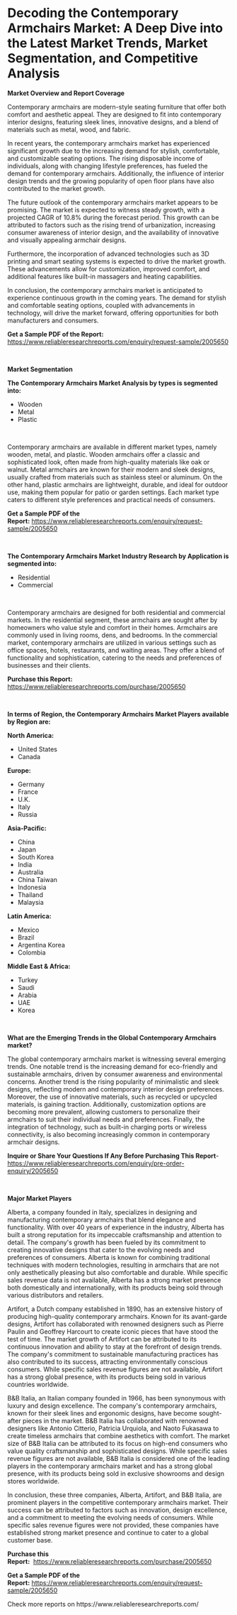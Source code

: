 <p><h1>Decoding the Contemporary Armchairs Market: A Deep Dive into the Latest Market Trends, Market Segmentation, and Competitive Analysis</h1></p><p><strong>Market Overview and Report Coverage</strong></p>
<p><p>Contemporary armchairs are modern-style seating furniture that offer both comfort and aesthetic appeal. They are designed to fit into contemporary interior designs, featuring sleek lines, innovative designs, and a blend of materials such as metal, wood, and fabric.</p><p>In recent years, the contemporary armchairs market has experienced significant growth due to the increasing demand for stylish, comfortable, and customizable seating options. The rising disposable income of individuals, along with changing lifestyle preferences, has fueled the demand for contemporary armchairs. Additionally, the influence of interior design trends and the growing popularity of open floor plans have also contributed to the market growth.</p><p>The future outlook of the contemporary armchairs market appears to be promising. The market is expected to witness steady growth, with a projected CAGR of 10.8% during the forecast period. This growth can be attributed to factors such as the rising trend of urbanization, increasing consumer awareness of interior design, and the availability of innovative and visually appealing armchair designs.</p><p>Furthermore, the incorporation of advanced technologies such as 3D printing and smart seating systems is expected to drive the market growth. These advancements allow for customization, improved comfort, and additional features like built-in massagers and heating capabilities.</p><p>In conclusion, the contemporary armchairs market is anticipated to experience continuous growth in the coming years. The demand for stylish and comfortable seating options, coupled with advancements in technology, will drive the market forward, offering opportunities for both manufacturers and consumers.</p></p>
<p><strong>Get a Sample PDF of the Report:</strong> <a href="https://www.reliableresearchreports.com/enquiry/request-sample/2005650">https://www.reliableresearchreports.com/enquiry/request-sample/2005650</a></p>
<p>&nbsp;</p>
<p><strong>Market Segmentation</strong></p>
<p><strong>The Contemporary Armchairs Market Analysis by types is segmented into:</strong></p>
<p><ul><li>Wooden</li><li>Metal</li><li>Plastic</li></ul></p>
<p>&nbsp;</p>
<p><p>Contemporary armchairs are available in different market types, namely wooden, metal, and plastic. Wooden armchairs offer a classic and sophisticated look, often made from high-quality materials like oak or walnut. Metal armchairs are known for their modern and sleek designs, usually crafted from materials such as stainless steel or aluminum. On the other hand, plastic armchairs are lightweight, durable, and ideal for outdoor use, making them popular for patio or garden settings. Each market type caters to different style preferences and practical needs of consumers.</p></p>
<p><strong>Get a Sample PDF of the Report:</strong>&nbsp;<a href="https://www.reliableresearchreports.com/enquiry/request-sample/2005650">https://www.reliableresearchreports.com/enquiry/request-sample/2005650</a></p>
<p>&nbsp;</p>
<p><strong>The Contemporary Armchairs Market Industry Research by Application is segmented into:</strong></p>
<p><ul><li>Residential</li><li>Commercial</li></ul></p>
<p>&nbsp;</p>
<p><p>Contemporary armchairs are designed for both residential and commercial markets. In the residential segment, these armchairs are sought after by homeowners who value style and comfort in their homes. Armchairs are commonly used in living rooms, dens, and bedrooms. In the commercial market, contemporary armchairs are utilized in various settings such as office spaces, hotels, restaurants, and waiting areas. They offer a blend of functionality and sophistication, catering to the needs and preferences of businesses and their clients.</p></p>
<p><strong>Purchase this Report:</strong>&nbsp; <a href="https://www.reliableresearchreports.com/purchase/2005650">https://www.reliableresearchreports.com/purchase/2005650</a></p>
<p>&nbsp;</p>
<p><strong>In terms of Region, the Contemporary Armchairs Market Players available by Region are:</strong></p>
<p>
    <p> <strong> North America: </strong>
        <ul>
            <li>United States</li>
            <li>Canada</li>
        </ul>
        </p> 
    <p> <strong> Europe: </strong>
        <ul>
            <li>Germany</li>
            <li>France</li>
            <li>U.K.</li>
            <li>Italy</li>
            <li>Russia</li>
        </ul>
        </p> 
    <p> <strong> Asia-Pacific: </strong>
        <ul>
            <li>China</li>
            <li>Japan</li>
            <li>South Korea</li>
            <li>India</li>
            <li>Australia</li>
            <li>China Taiwan</li>
            <li>Indonesia</li>
            <li>Thailand</li>
            <li>Malaysia</li>
        </ul>
        </p> 
    <p> <strong> Latin America: </strong>
        <ul>
            <li>Mexico</li>
            <li>Brazil</li>
            <li>Argentina Korea</li>
            <li>Colombia</li>
        </ul>
        </p> 
    <p> <strong> Middle East & Africa: </strong>
        <ul>
            <li>Turkey</li>
            <li>Saudi</li>
            <li>Arabia</li>
            <li>UAE</li>
            <li>Korea</li>
        </ul>
    </p>
    </p>
<p>&nbsp;</p>
<p><strong>What are the Emerging Trends in the Global Contemporary Armchairs market?</strong></p>
<p><p>The global contemporary armchairs market is witnessing several emerging trends. One notable trend is the increasing demand for eco-friendly and sustainable armchairs, driven by consumer awareness and environmental concerns. Another trend is the rising popularity of minimalistic and sleek designs, reflecting modern and contemporary interior design preferences. Moreover, the use of innovative materials, such as recycled or upcycled materials, is gaining traction. Additionally, customization options are becoming more prevalent, allowing customers to personalize their armchairs to suit their individual needs and preferences. Finally, the integration of technology, such as built-in charging ports or wireless connectivity, is also becoming increasingly common in contemporary armchair designs.</p></p>
<p><strong>Inquire or Share Your Questions If Any Before Purchasing This Report</strong>- <a href="https://www.reliableresearchreports.com/enquiry/pre-order-enquiry/2005650">https://www.reliableresearchreports.com/enquiry/pre-order-enquiry/2005650</a></p>
<p>&nbsp;</p>
<p><strong>Major Market Players</strong></p>
<p><p>Alberta, a company founded in Italy, specializes in designing and manufacturing contemporary armchairs that blend elegance and functionality. With over 40 years of experience in the industry, Alberta has built a strong reputation for its impeccable craftsmanship and attention to detail. The company's growth has been fueled by its commitment to creating innovative designs that cater to the evolving needs and preferences of consumers. Alberta is known for combining traditional techniques with modern technologies, resulting in armchairs that are not only aesthetically pleasing but also comfortable and durable. While specific sales revenue data is not available, Alberta has a strong market presence both domestically and internationally, with its products being sold through various distributors and retailers.</p><p>Artifort, a Dutch company established in 1890, has an extensive history of producing high-quality contemporary armchairs. Known for its avant-garde designs, Artifort has collaborated with renowned designers such as Pierre Paulin and Geoffrey Harcourt to create iconic pieces that have stood the test of time. The market growth of Artifort can be attributed to its continuous innovation and ability to stay at the forefront of design trends. The company's commitment to sustainable manufacturing practices has also contributed to its success, attracting environmentally conscious consumers. While specific sales revenue figures are not available, Artifort has a strong global presence, with its products being sold in various countries worldwide.</p><p>B&B Italia, an Italian company founded in 1966, has been synonymous with luxury and design excellence. The company's contemporary armchairs, known for their sleek lines and ergonomic designs, have become sought-after pieces in the market. B&B Italia has collaborated with renowned designers like Antonio Citterio, Patricia Urquiola, and Naoto Fukasawa to create timeless armchairs that combine aesthetics with comfort. The market size of B&B Italia can be attributed to its focus on high-end consumers who value quality craftsmanship and sophisticated designs. While specific sales revenue figures are not available, B&B Italia is considered one of the leading players in the contemporary armchairs market and has a strong global presence, with its products being sold in exclusive showrooms and design stores worldwide.</p><p>In conclusion, these three companies, Alberta, Artifort, and B&B Italia, are prominent players in the competitive contemporary armchairs market. Their success can be attributed to factors such as innovation, design excellence, and a commitment to meeting the evolving needs of consumers. While specific sales revenue figures were not provided, these companies have established strong market presence and continue to cater to a global customer base.</p></p>
<p><strong>Purchase this Report:</strong>&nbsp;&nbsp;<a href="https://www.reliableresearchreports.com/purchase/2005650">https://www.reliableresearchreports.com/purchase/2005650</a></p>
<p></p>
<p><strong>Get a Sample PDF of the Report:</strong>&nbsp;<a href="https://www.reliableresearchreports.com/enquiry/request-sample/2005650">https://www.reliableresearchreports.com/enquiry/request-sample/2005650</a></p>
<p>Check more reports on https://www.reliableresearchreports.com/</p>